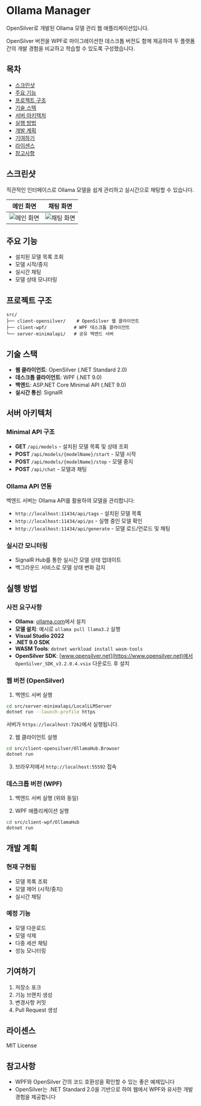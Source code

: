 # Ollama Manager

OpenSilver로 개발된 Ollama 모델 관리 웹 애플리케이션입니다. 

OpenSilver 버전을 WPF로 마이그레이션한 데스크톱 버전도 함께 제공하여 두 플랫폼 간의 개발 경험을 비교하고 학습할 수 있도록 구성했습니다.

## 목차

- [스크린샷](#스크린샷)
- [주요 기능](#주요-기능)
- [프로젝트 구조](#프로젝트-구조)
- [기술 스택](#기술-스택)
- [서버 아키텍처](#서버-아키텍처)
- [실행 방법](#실행-방법)
- [개발 계획](#개발-계획)
- [기여하기](#기여하기)
- [라이센스](#라이센스)
- [참고사항](#참고사항)

## 스크린샷

직관적인 인터페이스로 Ollama 모델을 쉽게 관리하고 실시간으로 채팅할 수 있습니다.

| 메인 화면 | 채팅 화면 |
|-----------|-----------|
| ![메인 화면](https://github.com/user-attachments/assets/8c3bcfc6-ae3f-4d58-9cce-f18285506f1c) | ![채팅 화면](https://github.com/user-attachments/assets/1daeb5bd-a1d9-4cd0-bc15-3fd779950a4b) |

## 주요 기능

- 설치된 모델 목록 조회
- 모델 시작/중지
- 실시간 채팅
- 모델 상태 모니터링

## 프로젝트 구조

```
src/
├── client-opensilver/    # OpenSilver 웹 클라이언트
├── client-wpf/          # WPF 데스크톱 클라이언트
└── server-minimalapi/   # 공유 백엔드 서버
```

## 기술 스택

- **웹 클라이언트**: OpenSilver (.NET Standard 2.0)
- **데스크톱 클라이언트**: WPF (.NET 9.0)
- **백엔드**: ASP.NET Core Minimal API (.NET 9.0)
- **실시간 통신**: SignalR

## 서버 아키텍처

### Minimal API 구조
- **GET** `/api/models` - 설치된 모델 목록 및 상태 조회
- **POST** `/api/models/{modelName}/start` - 모델 시작
- **POST** `/api/models/{modelName}/stop` - 모델 중지
- **POST** `/api/chat` - 모델과 채팅

### Ollama API 연동
백엔드 서버는 Ollama API를 활용하여 모델을 관리합니다:
- `http://localhost:11434/api/tags` - 설치된 모델 목록
- `http://localhost:11434/api/ps` - 실행 중인 모델 확인
- `http://localhost:11434/api/generate` - 모델 로드/언로드 및 채팅

### 실시간 모니터링
- SignalR Hub를 통한 실시간 모델 상태 업데이트
- 백그라운드 서비스로 모델 상태 변화 감지

## 실행 방법

### 사전 요구사항
- **Ollama**: [ollama.com](https://ollama.com)에서 설치
- **모델 설치**: 예시로 `ollama pull llama3.2` 실행
- **Visual Studio 2022**
- **.NET 9.0 SDK**
- **WASM Tools**: `dotnet workload install wasm-tools`
- **OpenSilver SDK**: [www.opensilver.net](https://www.opensilver.net)에서 `OpenSilver_SDK_v3.2.0.4.vsix` 다운로드 후 설치

### 웹 버전 (OpenSilver)

1. 백엔드 서버 실행
```bash
cd src/server-minimalapi/LocalLLMServer
dotnet run --launch-profile https
```
서버가 `https://localhost:7262`에서 실행됩니다.

2. 웹 클라이언트 실행
```bash
cd src/client-opensilver/OllamaHub.Browser
dotnet run
```

3. 브라우저에서 `http://localhost:55592` 접속

### 데스크톱 버전 (WPF)

1. 백엔드 서버 실행 (위와 동일)

2. WPF 애플리케이션 실행
```bash
cd src/client-wpf/OllamaHub
dotnet run
```

## 개발 계획

### 현재 구현됨
- 모델 목록 조회
- 모델 제어 (시작/중지)
- 실시간 채팅

### 예정 기능
- 모델 다운로드
- 모델 삭제
- 다중 세션 채팅
- 성능 모니터링

## 기여하기

1. 저장소 포크
2. 기능 브랜치 생성
3. 변경사항 커밋
4. Pull Request 생성

## 라이센스

MIT License

## 참고사항

- WPF와 OpenSilver 간의 코드 호환성을 확인할 수 있는 좋은 예제입니다
- OpenSilver는 .NET Standard 2.0을 기반으로 하여 웹에서 WPF와 유사한 개발 경험을 제공합니다
